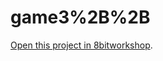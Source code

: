 game3%2B%2B
=====

[Open this project in 8bitworkshop](http://8bitworkshop.com/redir.html?platform=nes&githubURL=https%3A%2F%2Fgithub.com%2FLuis7222%2Fgame3-&file=climber.c).
